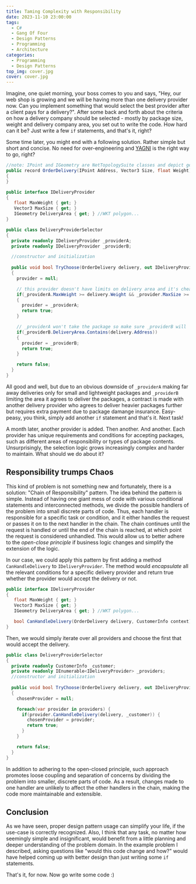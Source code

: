 ```yaml
---
title: Taming Complexity with Responsibility
date: 2023-11-10 23:00:00
tags:
  - C#
  - Gang Of Four
  - Design Patterns
  - Programming
  - Architecture
categories:
  - Programming
  - Design Patterns
top_img: cover.jpg
cover: cover.jpg
---
```


Imagine, one quiet morning, your boss comes to you and says, "Hey, our web shop is growing and we will be having more than one delivery provider now. Can you implement something that would select the best provider after a client pays for a delivery?".
After some back and forth about the criteria on how a delivery company should be selected - mostly by package size, weight and delivery company area, you set out to write the code. How hard can it be? Just write a few ``if`` statements, and that's it, right?

Some time later, you might end with a following solution. Rather simple but short and concise. No need for over-engineering and [YAGNI](https://en.wikipedia.org/wiki/You_aren%27t_gonna_need_it) is the right way to go, right?

```cs
//note: IPoint and IGeometry are NetTopologySuite classes and depict geospatial data
public record OrderDelivery(IPoint Address, Vector3 Size, float Weight)
{
}

public interface IDeliveryProvider
{
   float MaxWeight { get; }
   Vector3 MaxSize { get; }
   IGeometry DeliveryArea { get; } //WKT polygon...
}

public class DeliveryProviderSelector
{
  private readonly IDeliveryProvider _providerA;
  private readonly IDeliveryProvider _providerB;

  //constructor and initialization
  
  public void bool TryChoose(OrderDelivery delivery, out IDeliveryProvider provider)
  {
    provider = null;

    // this provider doesn't have limits on delivery area and it's cheaper so it's first
    if(_providerA.MaxWeight >= delivery.Weight && _provider.MaxSize >= delivery.Size)
    {
      provider = _providerA;
      return true;
    }

    // _providerA won't take the package so make sure _providerB will
    if(_providerB.DeliveryArea.Contains(delivery.Address)) 
    {
      provider = _providerB;
      return true;
    }

    return false;
  }
}
```

All good and well, but due to an obvious downside of ``_providerA`` making far away deliveries only for small and lightweight packages and ``_providerB`` limiting the area it agrees to deliver the packages, a contract is made with another delivery provider who agrees to deliver heavier packages further but requires extra payment due to package damange insurance. Easy-peasy, you think, simply add another ``if`` statement and that's it. Next task!

A month later, another provider is added. Then another. And another. Each provider has unique requirements and conditions for accepting packages, such as different areas of responsibility or types of package contents. Unsurprisingly, the selection logic grows increasingly complex and harder to maintain.
What should we do about it?

## Responsibility trumps Chaos

This kind of problem is not something new and fortunately, there is a solution: "Chain of Responsibility" pattern. The idea behind the pattern is simple. Instead of having one giant mess of code with various conditional statements and interconnected methods, we divide the possible handlers of the problem into small discrete parts of code. Thus, each handler is responsible for a specific task or condition, and it either handles the request or passes it on to the next handler in the chain. The chain continues until the request is handled or until the end of the chain is reached, at which point the request is considered unhandled.
This would allow us to better adhere to the *open-close principle* if business logic changes and simplify the extension of the logic.  

In our case, we could apply this pattern by first adding a method ``CanHandleDelivery`` to ``IDeliveryProvider``. The method would *encapsulate* all the relevant conditions for a specific delivery provider and return true whether the provider would accept the delivery or not.

```cs
public interface IDeliveryProvider
{
   float MaxWeight { get; }
   Vector3 MaxSize { get; }
   IGeometry DeliveryArea { get; } //WKT polygon...

   bool CanHandleDelivery(OrderDelivery delivery, CustomerInfo context);
}
```

Then, we would simply iterate over all providers and choose the first that would accept the delivery.

```cs
public class DeliveryProviderSelector
{
  private readonly CustomerInfo _customer;
  private readonly IEnumerable<IDeliveryProvider> _providers;
  //constructor and initialization
  
  public void bool TryChoose(OrderDelivery delivery, out IDeliveryProvider chosenProvider)
  {
    chosenProvider = null;

    foreach(var provider in providers) {
      if(provider.CanHandleDelivery(delivery, _customer)) {
        chosenProvider = provider; 
        return true;
      }
    }

    return false;
  }
}
```

In addition to adhering to the open-closed principle, such approach promotes loose coupling and separation of concerns by dividing the problem into smaller, discrete parts of code. As a result, changes made to one handler are unlikely to affect the other handlers in the chain, making the code more maintainable and extensible.

## Conclusion

As we have seen, proper design pattern usage can simplify your life, if the use-case is correctly recognized. Also, I think that any task, no matter how seemingly simple and insignificant, would benefit from a little planning and deeper understanding of the problem domain. In the example problem I described, asking questions like "would this code change and how?" would have helped coming up with better design than just writing some ``if`` statements.

That's it, for now. Now go write some code :)